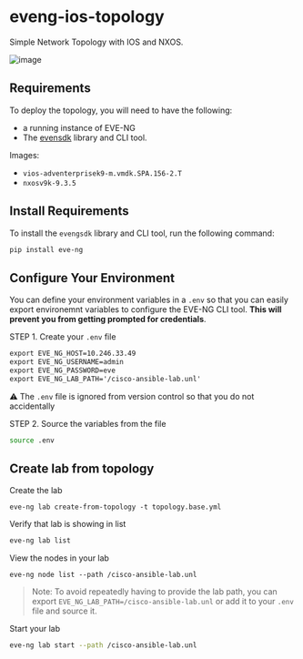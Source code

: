 # eveng-ios-topology

Simple Network Topology with IOS and NXOS.

![image](https://user-images.githubusercontent.com/7189920/154742216-d518931d-7d69-4e02-a621-5aa505163882.png)

## Requirements

To deploy the topology, you will need to have the following:

* a running instance of EVE-NG
* The [evensdk](https://github.com/ttafsir/evengsdk) library and CLI tool.

Images:

* `vios-adventerprisek9-m.vmdk.SPA.156-2.T`
* `nxosv9k-9.3.5`

## Install Requirements

To install the `evengsdk` library and CLI tool, run the following command:

```sh
pip install eve-ng
```

## Configure Your Environment

You can define your environment variables in a `.env` so that you can easily export environemnt variables to configure the EVE-NG CLI tool. **This will prevent you from getting prompted for credentials**.

STEP 1. Create your `.env` file

```txt
export EVE_NG_HOST=10.246.33.49
export EVE_NG_USERNAME=admin
export EVE_NG_PASSWORD=eve
export EVE_NG_LAB_PATH='/cisco-ansible-lab.unl'
```

:warning: The `.env` file is ignored from version control so that you do not accidentally

STEP 2. Source the variables from the file

```sh
source .env
```

## Create lab from topology

Create the lab

```
eve-ng lab create-from-topology -t topology.base.yml
```

Verify that lab is showing in list

```sh
eve-ng lab list
```

View the nodes in your lab

```
eve-ng node list --path /cisco-ansible-lab.unl
```

> Note: To avoid repeatedly having to provide the lab path, you can export `EVE_NG_LAB_PATH=/cisco-ansible-lab.unl` or add it to your `.env` file and source it.

Start your lab

```sh
eve-ng lab start --path /cisco-ansible-lab.unl
```
